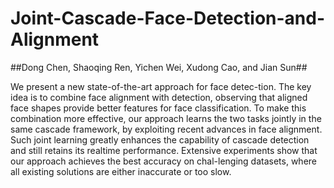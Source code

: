 # Joint-Cascade-Face-Detection-and-Alignment

##Dong Chen, Shaoqing Ren, Yichen Wei, Xudong Cao, and Jian Sun##

We present a new state-of-the-art approach for face detec-tion. The key idea is to combine face alignment with detection, observing
that aligned face shapes provide better features for face classification. To
make this combination more effective, our approach learns the two tasks
jointly in the same cascade framework, by exploiting recent advances in
face alignment. Such joint learning greatly enhances the capability of
cascade detection and still retains its realtime performance. Extensive
experiments show that our approach achieves the best accuracy on chal-lenging datasets, where all existing solutions are either inaccurate or too
slow.
